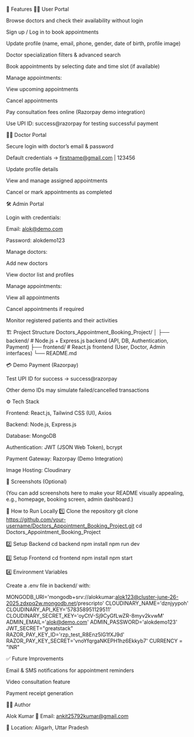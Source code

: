 🚀 Features
👨‍💻 User Portal

Browse doctors and check their availability without login

Sign up / Log in to book appointments

Update profile (name, email, phone, gender, date of birth, profile image)

Doctor specialization filters & advanced search

Book appointments by selecting date and time slot (if available)

Manage appointments:

View upcoming appointments

Cancel appointments

Pay consultation fees online (Razorpay demo integration)

Use UPI ID: success@razorpay for testing successful payment

🧑‍⚕️ Doctor Portal

Secure login with doctor’s email & password

Default credentials → firstname@gmail.com | 123456

Update profile details

View and manage assigned appointments

Cancel or mark appointments as completed

🛠️ Admin Portal

Login with credentials:

Email: alok@demo.com

Password: alokdemo123

Manage doctors:

Add new doctors

View doctor list and profiles

Manage appointments:

View all appointments

Cancel appointments if required

Monitor registered patients and their activities

🏗️ Project Structure
Doctors_Appointment_Booking_Project/
│
├── backend/        # Node.js + Express.js backend (API, DB, Authentication, Payment)
├── frontend/       # React.js frontend (User, Doctor, Admin interfaces)
└── README.md

💳 Demo Payment (Razorpay)

Test UPI ID for success → success@razorpay

Other demo IDs may simulate failed/cancelled transactions

⚙️ Tech Stack

Frontend: React.js, Tailwind CSS (UI), Axios

Backend: Node.js, Express.js

Database: MongoDB

Authentication: JWT (JSON Web Token), bcrypt

Payment Gateway: Razorpay (Demo Integration)

Image Hosting: Cloudinary

📸 Screenshots (Optional)

(You can add screenshots here to make your README visually appealing, e.g., homepage, booking screen, admin dashboard.)

🔑 How to Run Locally
1️⃣ Clone the repository
git clone https://github.com/your-username/Doctors_Appointment_Booking_Project.git
cd Doctors_Appointment_Booking_Project

2️⃣ Setup Backend
cd backend
npm install
npm run dev

3️⃣ Setup Frontend
cd frontend
npm install
npm start

4️⃣ Environment Variables

Create a .env file in backend/ with:

MONGODB_URI='mongodb+srv://alokkumar:alok123@cluster-june-26-2025.zdxpq2w.mongodb.net/prescripto'
CLOUDINARY_NAME='dznjyypoh'
CLOUDINARY_API_KEY='578358951129511'
CLOUDINARY_SECRET_KEY='oyCtV-Sj9CyGfLwZR-8myv2kvwM'
ADMIN_EMAIL='alok@demo.com'
ADMIN_PASSWORD='alokdemo123'
JWT_SECRET="greatstack"
RAZOR_PAY_KEY_ID='rzp_test_R8Enz5lG1fXJ9d'
RAZOR_PAY_KEY_SECRET='vnoYfqrgaNKEPH1hz6Ekkyb7'
CURRENCY = "INR"

✅ Future Improvements

Email & SMS notifications for appointment reminders

Video consultation feature



Payment receipt generation

👨‍🏫 Author

Alok Kumar
📧 Email: ankit25792kumar@gmail.com

📍 Location: Aligarh, Uttar Pradesh



